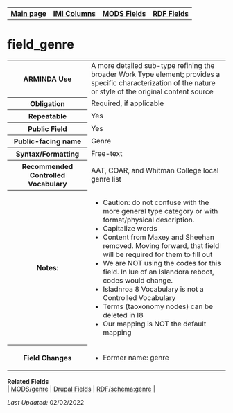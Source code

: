 
<!DOCTYPE html>
<html>

<body>
<table style="width:100%">
  <tr>
    <th><a href="index.md">Main page</a></th>
	<th><a href="IMI.md">IMI Columns</a></th>
    <th><a href="MODS.md">MODS Fields</a></th>
    <th><a href="RDF.md">RDF Fields</a></th>
  </tr>
</table>

<h1>field_genre</h1>
<table>
<tr>
	<th>ARMINDA Use</th>
	<td>A more detailed sub-type refining the broader Work Type element; provides a specific characterization of the nature or style of the original content source</td>
</tr>
<tr>
	<th>Obligation</th>
	<td>Required, if applicable</td>
</tr>
<tr>
	<th>Repeatable</th>
	<td>Yes</td>
</tr>
<tr>
	<th>Public Field</th>
	<td>Yes</td>
</tr>
<tr>
	<th>Public-facing name</th>
	<td>Genre</td>
</tr>
<tr>
	<th>Syntax/Formatting</th>
	<td>Free-text</td>
</tr>
<tr>
	<th>Recommended Controlled Vocabulary</th>
	<td>AAT, COAR, and Whitman College local genre list </td>
</tr>
<tr>
	<th>Notes: </th>
	<td>
		<ul>
			<li>Caution: do not confuse with the more general type category or with format/physical description.</li>
			<li>Capitalize words</li>
			<li>Content from Maxey and Sheehan removed. Moving forward, that field will be required for them to fill out</li>
			<li>We are NOT using the codes for this field. In lue of an Islandora reboot, codes would change.</li>
			<li>Isladnroa 8 Vocabulary is not a Controlled Vocabulary</li>
			<li>Terms (taoxonomy nodes) can be deleted in I8</li>
			<li>Our mapping is NOT the default mapping</li>
		</ul>
	</td>
</tr>
<tr>
	<th>Field Changes</th>
	<td>
		<ul>
			<li>Former name: genre</li>
		</ul>
	</td>
</tr>
</table>
<dl>
	<dt><b>Related Fields</b></dt>
		| <a href="mods.genre.md" >MODS/genre</a> |
		<a href="DrupalFields.md#genre">Drupal Fields</a> | 
		<a href="rdf.schema.genre.md" >RDF/schema:genre</a> |
</dl>
<p><i>Last Updated: </i>02/02/2022</p>
</body>
</html>
